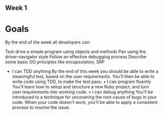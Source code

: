 ## Week 1

# Goals
By the end of the week all developers can:

Test-drive a simple program using objects and methods
Pair using the driver-navigator style
Follow an effective debugging process
Describe some basic OO principles like encapsulation, SRP

* I can TDD anything
By the end of this week you should be able to write a meaningful test, based on the user requirements. You'll then be able to write code using TDD, to make the test pass.
• I can program fluently
You'll learn how to setup and structure a new Ruby project, and turn user requirements into working code.
• I can debug anything
You'll be introduced to a technique for uncovering the root-cause of bugs in your code. When your code doesn't work, you'll be able to apply a consistent process to resolve the issue.
